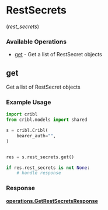 # RestSecrets
(*rest_secrets*)

### Available Operations

* [get](#get) - Get a list of RestSecret objects

## get

Get a list of RestSecret objects

### Example Usage

```python
import cribl
from cribl.models import shared

s = cribl.Cribl(
    bearer_auth="",
)


res = s.rest_secrets.get()

if res.rest_secrets is not None:
    # handle response
```


### Response

**[operations.GetRestSecretsResponse](../../models/operations/getrestsecretsresponse.md)**

